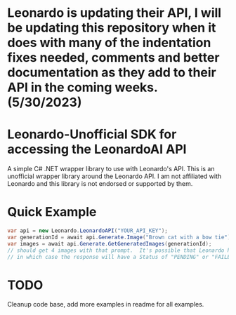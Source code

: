 # Leonardo is updating their API, I will be updating this repository when it does with many of the indentation fixes needed, comments and better documentation as they add to their API in the coming weeks.(5/30/2023)

# Leonardo-Unofficial SDK for accessing the LeonardoAI API
A simple C# .NET wrapper library to use with Leonardo's API.  This is an unofficial wrapper library around the Leonardo API.  I am not affiliated with Leonardo and this library is not endorsed or supported by them.

# Quick Example
```C#
var api = new Leonardo.LeonardoAPI("YOUR_API_KEY");
var generationId = await api.Generate.Image("Brown cat with a bow tie");
var images = await api.Generate.GetGeneratedImages(generationId);
// should get 4 images with that prompt.  It's possible that Leonardo has not started yet
// in which case the response will have a Status of "PENDING" or "FAILED" within the images object
```

# TODO

Cleanup code base, add more examples in readme for all examples.

